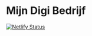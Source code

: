 # Mijn Digi Bedrijf

[![Netlify Status](https://api.netlify.com/api/v1/badges/ca63ccca-2125-4cbf-a57a-5b58fc8f6ea9/deploy-status)](https://app.netlify.com/sites/mijn-digi-bedrijf/deploys)